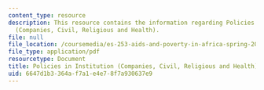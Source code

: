 ```yaml
---
content_type: resource
description: This resource contains the information regarding Policies in Institution
  (Companies, Civil, Religious and Health).
file: null
file_location: /coursemedia/es-253-aids-and-poverty-in-africa-spring-2005/6647d1b3364af7a1e4e78f7a930637e9_MITES_253S05_ato_ulzen.pdf
file_type: application/pdf
resourcetype: Document
title: Policies in Institution (Companies, Civil, Religious and Health)
uid: 6647d1b3-364a-f7a1-e4e7-8f7a930637e9
---
```

